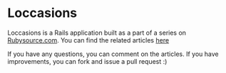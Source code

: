 # Loccasions

Loccasions is a Rails application built as a part of a series on [Rubysource.com](http://rubysource.com). You can find the related articles [here](http://rubysource.com/tag/locassions/)

If you have any questions, you can comment on the articles. If you have improvements, you can fork and issue a pull request :)


